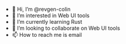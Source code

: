 - 👋 Hi, I’m @revgen-colin
- 👀 I’m interested in Web UI tools
- 🌱 I’m currently learning Rust
- 💞️ I’m looking to collaborate on Web UI tools
- 📫 How to reach me is email

<!---
revgen-colin/revgen-colin is a ✨ special ✨ repository because its `README.md` (this file) appears on your GitHub profile.
You can click the Preview link to take a look at your changes.
--->
